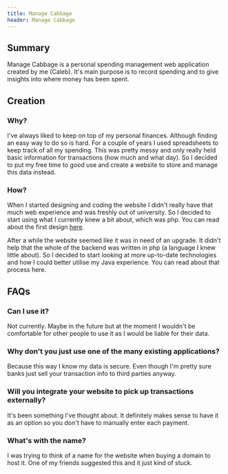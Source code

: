 ```yaml
---
title: Manage Cabbage
header: Manage Cabbage
---
```

## Summary

Manage Cabbage is a personal spending management web application created by me (Caleb). It's main purpose is to record spending and to give insights into where money has been spent.


<div id="doc-menu-area"> </div>

## Creation
### Why?
I've always liked to keep on top of my personal finances. Although finding an easy way to do so is hard. For a couple of years I used spreadsheets to keep track of all my spending. This was pretty messy and only really held basic information for transactions (how much and what day). So I decided to put my free time to good use and create a website to store and manage this data instead.

### How?
When I started designing and coding the website I didn't really have that much web experience and was freshly out of university. So I decided to start using what I currently knew a bit about, which was php. You can read about the first design [here](manageCabbage/manageCabbageOld.html).

After a while the website seemed like it was in need of an upgrade. It didn't help that the whole of the backend was written in php (a language I knew little about). So I decided to start looking at more up-to-date technologies and how I could better utilise my Java experience. You can read about that process here.


## FAQs

### Can I use it?
Not currently. Maybe in the future but at the moment I wouldn't be comfortable for other people to use it as I would be liable for their data.

### Why don't you just use one of the many existing applications?
Because this way I know my data is secure. Even though I'm pretty sure banks just sell your transaction info to third parties anyway.

### Will you integrate your website to pick up transactions externally?
It's been something I've thought about. It definitely makes sense to have it as an option so you don't have to manually enter each payment.

### What's with the name?
I was trying to think of a name for the website when buying a domain to host it. One of my friends suggested this and it just kind of stuck.